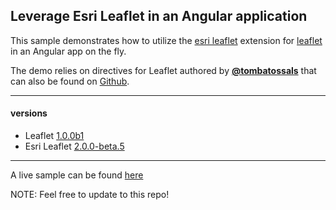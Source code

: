## Leverage Esri Leaflet in an Angular application

This sample demonstrates how to utilize the [esri leaflet](http://esri.github.io/esri-leaflet) extension for [leaflet](http://leafletjs.com) in an Angular app on the fly.

The demo relies on directives for Leaflet authored by [**@tombatossals**](http://github.com/tombatossals) that can also be found on [Github](https://github.com/tombatossals/angular-leaflet-directive).

---
#### versions
* Leaflet [1.0.0b1](http://leafletjs.com/2015/07/15/leaflet-1.0-beta1-released.html)
* Esri Leaflet [2.0.0-beta.5](https://github.com/Esri/esri-leaflet/releases/tag/v2.0.0-beta.5)

---

A live sample can be found [here](http://esri.github.io/developer-support/web-leaflet/angular/index.html)

NOTE: Feel free to update to this repo!